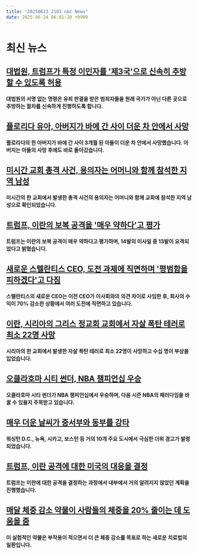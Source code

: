 ```yaml
---
title: "20250623 2101 nbc News"
date: 2025-06-24 06:01:10 +0900
---
```


# 최신 뉴스 

## [대법원, 트럼프가 특정 이민자를 '제3국'으로 신속히 추방할 수 있도록 허용](https://www.nbcnews.com/politics/supreme-court/supreme-court-allows-trump-deport-certain-immigrants-third-countries-rcna209419)

#### 대법원의 서명 없는 명령은 유죄 판결을 받은 범죄자들을 원래 국가가 아닌 다른 곳으로 추방하는 절차를 신속하게 진행하도록 합니다. 
## [플로리다 유아, 아버지가 바에 간 사이 더운 차 안에서 사망](https://www.nbcnews.com/news/us-news/toddler-died-hot-car-dad-got-haircut-drinks-bar-police-say-rcna214547)
####  플로리다의 한 아버지가 바에 간 사이 3개월 된 아들이 더운 차 안에서 사망했습니다. 아버지는 아들의 사망 후에도 바로 돌아갔습니다. 
## [미시간 교회 총격 사건, 용의자는 어머니와 함께 참석한 지역 남성](https://www.nbcnews.com/news/us-news/police-identify-michigan-church-shooting-suspect-local-man-attended-mo-rcna214440)
####  미시간의 한 교회에서 발생한 총격 사건의 용의자는 어머니와 함께 교회에 참석한 지역 남성으로 확인되었습니다. 
## [트럼프, 이란의 보복 공격을 '매우 약하다'고 평가](https://www.nbcnews.com/world/middle-east/live-blog/live-updates-iran-top-diplomat-meets-putin-us-braces-retaliation-rcna214428)
####  트럼프는 이란의 보복 공격이 매우 약하다고 평가하며, 14발의 미사일 중 13발이 요격되었다고 밝혔습니다. 
## [새로운 스텔란티스 CEO, 도전 과제에 직면하며 '평범함을 피하겠다'고 다짐](https://www.nbcnews.com/business/autos/new-stellantis-ceo-faces-slew-challenges-vows-avoid-mediocrity-rcna214592)
####  스텔란티스의 새로운 CEO는 이전 CEO가 이사회와의 의견 차이로 사임한 후, 회사의 수익이 70% 감소한 상황에서 여러 도전에 직면하고 있습니다. 
## [이란, 시리아의 그리스 정교회 교회에서 자살 폭탄 테러로 최소 22명 사망](https://www.nbcnews.com/world/middle-east/suicide-bomber-kills-least-22-greek-orthodox-church-syria-rcna214432)
####  시리아의 한 교회에서 발생한 자살 폭탄 테러로 최소 22명이 사망하고 수십 명이 부상을 입었습니다. 
## [오클라호마 시티 썬더, NBA 챔피언십 우승](https://www.nbcnews.com/sports/nba/can-new-champion-thunder-end-nbas-parity-era-rcna214429)
####  오클라호마 시티 썬더가 NBA 챔피언십에서 우승하며, 다음 시즌 NBA의 패러다임을 바꿀 수 있을지 주목받고 있습니다. 
## [매우 더운 날씨가 중서부와 동부를 강타](https://www.nbcnews.com/weather/heat/dangerous-heat-wave-grips-us-record-temperatures-rcna214459)
####  워싱턴 D.C., 뉴욕, 시카고, 보스턴 등 거의 10개 주요 도시에서 극심한 더위 경고가 발령되었습니다. 
## [트럼프, 이란 공격에 대한 미국의 대응을 결정](https://www.nbcnews.com/politics/national-security/trump-decided-strike-iran-rcna214381)
####  트럼프는 이란에 대한 공격을 결정하는 과정에서 내부에서 거의 알려지지 않았던 계획을 진행했습니다. 
## [매달 체중 감소 약물이 사람들의 체중을 20% 줄이는 데 도움을 줌](https://www.nbcnews.com/health/health-news/monthly-weight-loss-drug-helps-people-lose-20-body-weight-trial-finds-rcna214080)
####  이 실험적인 약물은 부작용이 적으면서 더 큰 체중 감소를 목표로 하는 새로운 치료법의 일환입니다.